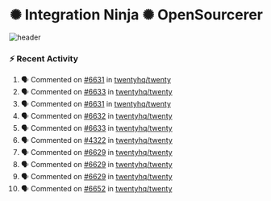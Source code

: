 
<h1 align="center">✺ Integration Ninja ✺ OpenSourcerer</h1>

![header](https://github.com/Nabhag8848/Nabhag8848/assets/65061890/3ecbdaa2-ea2a-4413-a40a-87945f5fb05a)

### :zap: Recent Activity

<!--START_SECTION:activity-->
1. 🗣 Commented on [#6631](https://github.com/twentyhq/twenty/issues/6631#issuecomment-2309363684) in [twentyhq/twenty](https://github.com/twentyhq/twenty)
2. 🗣 Commented on [#6633](https://github.com/twentyhq/twenty/issues/6633#issuecomment-2308819589) in [twentyhq/twenty](https://github.com/twentyhq/twenty)
3. 🗣 Commented on [#6631](https://github.com/twentyhq/twenty/issues/6631#issuecomment-2308790246) in [twentyhq/twenty](https://github.com/twentyhq/twenty)
4. 🗣 Commented on [#6632](https://github.com/twentyhq/twenty/issues/6632#issuecomment-2308787022) in [twentyhq/twenty](https://github.com/twentyhq/twenty)
5. 🗣 Commented on [#6633](https://github.com/twentyhq/twenty/issues/6633#issuecomment-2308782938) in [twentyhq/twenty](https://github.com/twentyhq/twenty)
6. 🗣 Commented on [#4322](https://github.com/twentyhq/twenty/issues/4322#issuecomment-2308778955) in [twentyhq/twenty](https://github.com/twentyhq/twenty)
7. 🗣 Commented on [#6629](https://github.com/twentyhq/twenty/pull/6629#issuecomment-2307836121) in [twentyhq/twenty](https://github.com/twentyhq/twenty)
8. 🗣 Commented on [#6629](https://github.com/twentyhq/twenty/pull/6629#issuecomment-2307191090) in [twentyhq/twenty](https://github.com/twentyhq/twenty)
9. 🗣 Commented on [#6629](https://github.com/twentyhq/twenty/pull/6629#issuecomment-2305769515) in [twentyhq/twenty](https://github.com/twentyhq/twenty)
10. 🗣 Commented on [#6652](https://github.com/twentyhq/twenty/issues/6652#issuecomment-2305648731) in [twentyhq/twenty](https://github.com/twentyhq/twenty)
<!--END_SECTION:activity-->

  



